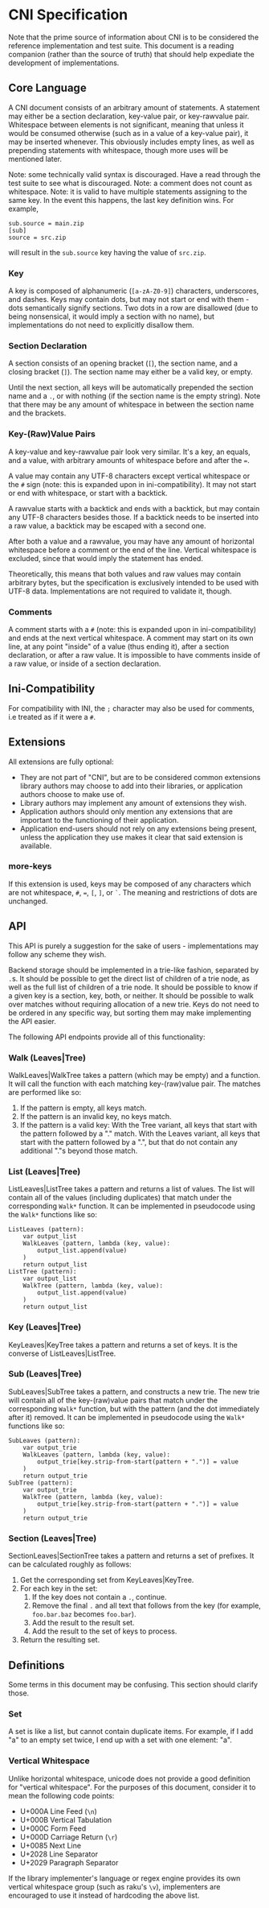 # CNI Specification
Note that the prime source of information about CNI is to be considered the reference implementation and test suite.
This document is a reading companion (rather than the source of truth) that should help expediate the development of implementations.

## Core Language
A CNI document consists of an arbitrary amount of statements.
A statement may either be a section declaration, key-value pair, or key-rawvalue pair.
Whitespace between elements is not significant, meaning that unless it would be consumed otherwise (such as in a value of a key-value pair), it may be inserted whenever.
This obviously includes empty lines, as well as prepending statements with whitespace, though more uses will be mentioned later.

Note: some technically valid syntax is discouraged. Have a read through the test suite to see what is discouraged.
Note: a comment does not count as whitespace.
Note: it is valid to have multiple statements assigning to the same key.
In the event this happens, the last key definition wins.
For example,
```
sub.source = main.zip
[sub]
source = src.zip
```
will result in the `sub.source` key having the value of `src.zip`.

### Key
A key is composed of alphanumeric (`[a-zA-Z0-9]`) characters, underscores, and dashes.
Keys may contain dots, but may not start or end with them - dots semantically signify sections.
Two dots in a row are disallowed (due to being nonsensical, it would imply a section with no name), but implementations do not need to explicitly disallow them.

### Section Declaration
A section consists of an opening bracket (`[`), the section name, and a closing bracket (`]`).
The section name may either be a valid key, or empty.

Until the next section, all keys will be automatically prepended the section name and a `.`, or with nothing (if the section name is the empty string).
Note that there may be any amount of whitespace in between the section name and the brackets.

### Key-(Raw)Value Pairs
A key-value and key-rawvalue pair look very similar.
It's a key, an equals, and a value, with arbitrary amounts of whitespace before and after the `=`.

A value may contain any UTF-8 characters except vertical whitespace or the `#` sign (note: this is expanded upon in ini-compatibility).
It may not start or end with whitespace, or start with a backtick.

A rawvalue starts with a backtick and ends with a backtick, but may contain any UTF-8 characters besides those.
If a backtick needs to be inserted into a raw value, a backtick may be escaped with a second one.

After both a value and a rawvalue, you may have any amount of horizontal whitespace before a comment or the end of the line.
Vertical whitespace is excluded, since that would imply the statement has ended.

Theoretically, this means that both values and raw values may contain arbitrary bytes, but the specification is exclusively intended to be used with UTF-8 data.
Implementations are not required to validate it, though.

### Comments
A comment starts with a `#` (note: this is expanded upon in ini-compatibility) and ends at the next vertical whitespace.
A comment may start on its own line, at any point "inside" of a value (thus ending it), after a section declaration, or after a raw value.
It is impossible to have comments inside of a raw value, or inside of a section declaration.

## Ini-Compatibility
For compatibility with INI, the `;` character may also be used for comments, i.e treated as if it were a `#`.

## Extensions
All extensions are fully optional:
* They are not part of "CNI", but are to be considered common extensions library authors may choose to add into their libraries, or application authors choose to make use of.
* Library authors may implement any amount of extensions they wish.
* Application authors should only mention any extensions that are important to the functioning of their application.
* Application end-users should not rely on any extensions being present, unless the application they use makes it clear that said extension is available.

### more-keys
If this extension is used, keys may be composed of any characters which are not whitespace, `#`, `=`, `[`, `]`, or <code>`</code>.
The meaning and restrictions of dots are unchanged.

## API
This API is purely a suggestion for the sake of users - implementations may follow any scheme they wish.

Backend storage should be implemented in a trie-like fashion, separated by `.`s.
It should be possible to get the direct list of children of a trie node, as well as the full list of children of a trie node.
It should be possible to know if a given key is a section, key, both, or neither.
It should be possible to walk over matches without requiring allocation of a new trie.
Keys do not need to be ordered in any specific way, but sorting them may make implementing the API easier.

The following API endpoints provide all of this functionality:

### Walk (Leaves|Tree)
WalkLeaves|WalkTree takes a pattern (which may be empty) and a function.
It will call the function with each matching key-(raw)value pair.
The matches are performed like so:
1. If the pattern is empty, all keys match.
2. If the pattern is an invalid key, no keys match.
3. If the pattern is a valid key:
   With the Tree variant, all keys that start with the pattern followed by a "." match.
   With the Leaves variant, all keys that start with the pattern followed by a ".", but that do not contain any additional "."s beyond those match.

### List (Leaves|Tree)
ListLeaves|ListTree takes a pattern and returns a list of values.
The list will contain all of the values (including duplicates) that match under the corresponding `Walk*` function.
It can be implemented in pseudocode using the `Walk*` functions like so:

```
ListLeaves (pattern):
	var output_list
	WalkLeaves (pattern, lambda (key, value):
		output_list.append(value)
	)
	return output_list
ListTree (pattern):
	var output_list
	WalkTree (pattern, lambda (key, value):
		output_list.append(value)
	)
	return output_list
```

### Key (Leaves|Tree)
KeyLeaves|KeyTree takes a pattern and returns a set of keys.
It is the converse of ListLeaves|ListTree.

### Sub (Leaves|Tree)
SubLeaves|SubTree takes a pattern, and constructs a new trie.
The new trie will contain all of the key-(raw)value pairs that match under the corresponding `Walk*` function, but with the pattern (and the dot immediately after it) removed.
It can be implemented in pseudocode using the `Walk*` functions like so:

```
SubLeaves (pattern):
	var output_trie
	WalkLeaves (pattern, lambda (key, value):
		output_trie[key.strip-from-start(pattern + ".")] = value
	)
	return output_trie
SubTree (pattern):
	var output_trie
	WalkTree (pattern, lambda (key, value):
		output_trie[key.strip-from-start(pattern + ".")] = value
	)
	return output_trie
```

### Section (Leaves|Tree)
SectionLeaves|SectionTree takes a pattern and returns a set of prefixes.
It can be calculated roughly as follows:
1. Get the corresponding set from KeyLeaves|KeyTree.
2. For each key in the set:
	1. If the key does not contain a `.`, continue.
	2. Remove the final `.` and all text that follows from the key (for example, `foo.bar.baz` becomes `foo.bar`).
	3. Add the result to the result set.
	4. Add the result to the set of keys to process.
3. Return the resulting set.

## Definitions
Some terms in this document may be confusing.
This section should clarify those.

### Set
A set is like a list, but cannot contain duplicate items.
For example, if I add "a" to an empty set twice, I end up with a set with one element: "a".

### Vertical Whitespace
Unlike horizontal whitespace, unicode does not provide a good definition for "vertical whitespace".
For the purposes of this document, consider it to mean the following code points:
* U+000A Line Feed (`\n`)
* U+000B Vertical Tabulation
* U+000C Form Feed
* U+000D Carriage Return (`\r`)
* U+0085 Next Line
* U+2028 Line Separator
* U+2029 Paragraph Separator

If the library implementer's language or regex engine provides its own vertical whitespace group (such as raku's `\v`), implementers are encouraged to use it instead of hardcoding the above list.
